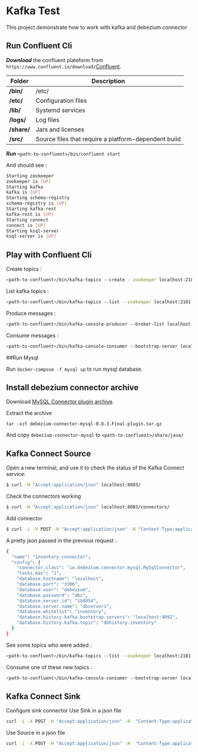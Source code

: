 # Kafka Test

This project demonstrate how to work with kafka and debezium connector

## Run Confluent Cli

_**Download**_ the confluent plateform from `https://www.confluent.io/download/`[Confluent](https://www.confluent.io/download/).

| Folder | Description 
|---|---|
**/bin/** | /etc/ 
**/etc/** | Configuration files
**/lib/** | Systemd services
**/logs/** | Log files
**/share/** | Jars and licenses
**/src/** | Source files that require a platform-dependent build

_**Run**_ `<path-to-confluent>/bin/confluent start`

And should see : 

```sh
Starting zookeeper
zookeeper is [UP]
Starting kafka
kafka is [UP]
Starting schema-registry
schema-registry is [UP]
Starting kafka-rest
kafka-rest is [UP]
Starting connect
connect is [UP]
Starting ksql-server
ksql-server is [UP]
```

## Play with Confluent Cli

Create topics :
```sh
<path-to-confluent>/bin/kafka-topics --create --zookeeper localhost:2181 --replication-factor 1 --partitions 1 --topic test
```
List kafka topics :
```sh
<path-to-confluent>/bin/kafka-topics --list --zookeeper localhost:2181
```
Produce messages : 
```sh
<path-to-confluent>/bin/kafka-console-producer --broker-list localhost:9092 --topic test
```
Consume messages : 
```sh
<path-to-confluent>/bin/kafka-console-consumer --bootstrap-server localhost:9092 --topic test --from-beginning
```

##Run Mysql

Run `docker-compose -f mysql up` to run mysql database.

## Install debezium connector archive
Download [MySQL Connector plugin archive](https://repo1.maven.org/maven2/io/debezium/debezium-connector-mysql/0.8.3.Final/debezium-connector-mysql-0.8.3.Final-plugin.tar.gz).

Extract the archive
```
tar -xzf debezium-connector-mysql-0.8.3.Final-plugin.tar.gz
```

And copy `debezium-connector-mysql` to `<path-to-confluent>/share/java/`


## Kafka Connect Source
Open a new terminal, and use it to check the status of the Kafka Connect service:
```sh
$ curl -H "Accept:application/json" localhost:8083/
```

Check the connectors working
```sh
$ curl -H "Accept:application/json" localhost:8083/connectors/
```

Add connector 
```sh
$ curl -i -X POST -H "Accept:application/json" -H "Content-Type:application/json" localhost:8083/connectors/ -d '{ "name": "inventory-connector", "config": { "connector.class": "io.debezium.connector.mysql.MySqlConnector", "tasks.max": "1", "database.hostname": "localhost", "database.port": "3306", "database.user": "debezium", "database.password": "dbz", "database.server.id": "184054", "database.server.name": "dbserver1", "database.whitelist": "inventory", "database.history.kafka.bootstrap.servers": "localhost:9092", "database.history.kafka.topic": "dbhistory.inventory" } }'
```

A pretty json passed in the previous request :
```sh
{
  "name": "inventory-connector",
  "config": {
    "connector.class": "io.debezium.connector.mysql.MySqlConnector",
    "tasks.max": "1",
    "database.hostname": "localhost",
    "database.port": "3306",
    "database.user": "debezium",
    "database.password": "dbz",
    "database.server.id": "184054",
    "database.server.name": "dbserver1",
    "database.whitelist": "inventory",
    "database.history.kafka.bootstrap.servers": "localhost:9092",
    "database.history.kafka.topic": "dbhistory.inventory"
  }
}
```

See some topics who were added : 
```sh
<path-to-confluent>/bin/kafka-topics --list --zookeeper localhost:2181
```

Consume one of these new topics : 
```sh
<path-to-confluent>/bin/kafka-console-consumer --bootstrap-server localhost:9092 --topic dbserver1.inventory.customers --from-beginning
```

## Kafka Connect Sink

Configure sink connector 
Use Sink in a json file
```sh
curl -i -X POST -H "Accept:application/json" -H  "Content-Type:application/json" http://localhost:8083/connectors/ -d @jdbc-sink.json
```

Use Source in a json file
```sh
curl -i -X POST -H "Accept:application/json" -H  "Content-Type:application/json" http://localhost:8083/connectors/ -d @source.json
```

